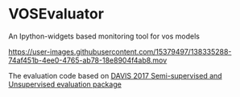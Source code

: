 # VOSEvaluator
An Ipython-widgets based monitoring tool for vos models


https://user-images.githubusercontent.com/15379497/138335288-74af451b-4ee0-4765-ab78-18e8904f4ab8.mov


The evaluation code based on [DAVIS 2017 Semi-supervised and Unsupervised evaluation package](https://github.com/davisvideochallenge/davis2017-evaluation)
